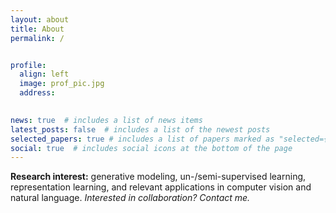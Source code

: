 ```yaml
---
layout: about
title: About
permalink: /


profile:
  align: left
  image: prof_pic.jpg
  address: 
   

news: true  # includes a list of news items
latest_posts: false  # includes a list of the newest posts
selected_papers: true # includes a list of papers marked as "selected={true}"
social: true  # includes social icons at the bottom of the page
---
```


**Research interest:** generative modeling, un-/semi-supervised learning, representation learning, and relevant applications in computer vision and natural language. *Interested in collaboration? Contact me.*






